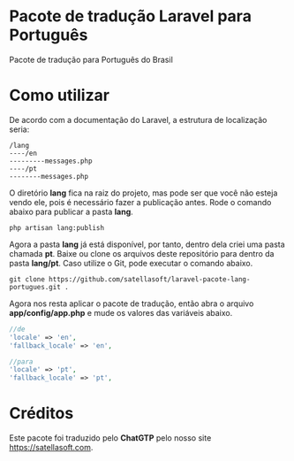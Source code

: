 # Pacote de tradução Laravel para Português

Pacote de tradução para Português do Brasil

# Como utilizar

De acordo com a documentação do Laravel, a estrutura de localização seria:

```
/lang
----/en
---------messages.php
----/pt
--------messages.php
```

O diretório **lang** fica na raiz do projeto, mas pode ser que você não esteja vendo ele, pois é necessário fazer a publicação antes. Rode o comando abaixo para publicar a pasta **lang**.

```
php artisan lang:publish
```

Agora a pasta **lang** já está disponível, por tanto, dentro dela criei uma pasta chamada **pt**. Baixe ou clone os arquivos deste repositório para dentro da pasta **lang/pt**. Caso utilize o Git, pode executar o comando abaixo.

```
git clone https://github.com/satellasoft/laravel-pacote-lang-portugues.git .
```

Agora nos resta aplicar o pacote de tradução, então abra o arquivo **app/config/app.php** e mude os valores das variáveis abaixo.

```php
//de
'locale' => 'en',
'fallback_locale' => 'en',

//para
'locale' => 'pt',
'fallback_locale' => 'pt',
```

# Créditos

Este pacote foi traduzido pelo **ChatGTP** pelo nosso site https://satellasoft.com.


